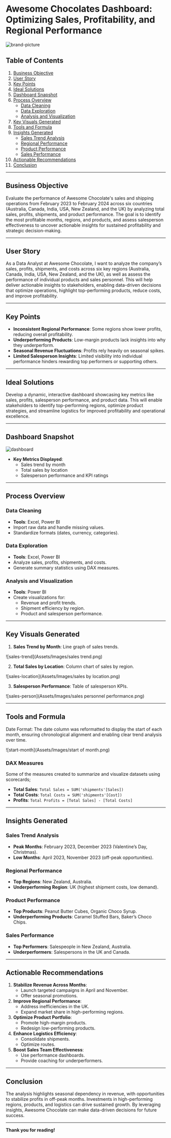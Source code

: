 # Awesome Chocolates Dashboard: Optimizing Sales, Profitability, and Regional Performance

![brand-picture](Assets/Images/pic.png)


## Table of Contents
1. [Business Objective](#business-objective)
2. [User Story](#user-story)
3. [Key Points](#key-points)
4. [Ideal Solutions](#ideal-solutions)
5. [Dashboard Snapshot](#dashboard-snapshot)
6. [Process Overview](#process-overview)
   - [Data Cleaning](#data-cleaning)
   - [Data Exploration](#data-exploration)
   - [Analysis and Visualization](#analysis-and-visualization)
7. [Key Visuals Generated](#key-visuals-generated)
8. [Tools and Formula](#tools-and-formula)
9. [Insights Generated](#insights-generated)
   - [Sales Trend Analysis](#sales-trend-analysis)
   - [Regional Performance](#regional-performance)
   - [Product Performance](#product-performance)
   - [Sales Performance](#sales-performance)
10. [Actionable Recommendations](#actionable-recommendations)
11. [Conclusion](#conclusion)

---

## Business Objective
Evaluate the performance of Awesome Chocolate's sales and shipping operations from February 2023 to February 2024 across six countries (Australia, Canada, India, USA, New Zealand, and the UK) by analyzing total sales, profits, shipments, and product performance. The goal is to identify the most profitable months, regions, and products, and assess salesperson effectiveness to uncover actionable insights for sustained profitability and strategic decision-making.

---

## User Story
As a Data Analyst at Awesome Chocolate, I want to analyze the company’s sales, profits, shipments, and costs across six key regions (Australia, Canada, India, USA, New Zealand, and the UK), as well as assess the performance of individual products and sales personnel. This will help deliver actionable insights to stakeholders, enabling data-driven decisions that optimize operations, highlight top-performing products, reduce costs, and improve profitability.

---

## Key Points
- **Inconsistent Regional Performance**: Some regions show lower profits, reducing overall profitability.
- **Underperforming Products**: Low-margin products lack insights into why they underperform.
- **Seasonal Revenue Fluctuations**: Profits rely heavily on seasonal spikes.
- **Limited Salesperson Insights**: Limited visibility into individual performance hinders rewarding top performers or supporting others.

---

## Ideal Solutions
Develop a dynamic, interactive dashboard showcasing key metrics like sales, profits, salesperson performance, and product data. This will enable stakeholders to identify top-performing regions, optimize product strategies, and streamline logistics for improved profitability and operational excellence.

---

## Dashboard Snapshot

![dashboard](Assets/Images/Dashboard.png)

- **Key Metrics Displayed**:
  - Sales trend by month
  - Total sales by location
  - Salesperson performance and KPI ratings

---

## Process Overview
### Data Cleaning
- **Tools**: Excel, Power BI
- Import raw data and handle missing values.
- Standardize formats (dates, currency, categories).

### Data Exploration
- **Tools**: Excel, Power BI
- Analyze sales, profits, shipments, and costs.
- Generate summary statistics using DAX measures.

### Analysis and Visualization
- **Tools**: Power BI
- Create visualizations for:
  - Revenue and profit trends.
  - Shipment efficiency by region.
  - Product and salesperson performance.

---

## Key Visuals Generated
1. **Sales Trend by Month**: Line graph of sales trends.

![sales-trend](Assets/Images/sales trend.png)

2. **Total Sales by Location**: Column chart of sales by region.

![sales-location](Assets/Images/sales by location.png)

3. **Salesperson Performance**: Table of salesperson KPIs.

![sales-person](Assets/Images/sales personnel performance.png)


---

## Tools and Formula
Date Format: The date column was reformatted to display the start of each month, ensuring chronological alignment and enabling clear trend analysis over time.

![start-month](Assets/Images/start of month.png)

### DAX Measures
Some of the measures created to summarize and visualize datasets using scorecards;
- **Total Sales**: `Total Sales = SUM('shipments'[Sales])`
- **Total Costs**: `Total Costs = SUM('shipments'[Cost])`
- **Profits**: `Total Profits = [Total Sales] - [Total Costs]`

---

## Insights Generated
### Sales Trend Analysis
- **Peak Months**: February 2023, December 2023 (Valentine’s Day, Christmas).
- **Low Months**: April 2023, November 2023 (off-peak opportunities).

### Regional Performance
- **Top Regions**: New Zealand, Australia.
- **Underperforming Region**: UK (highest shipment costs, low demand).

### Product Performance
- **Top Products**: Peanut Butter Cubes, Organic Choco Syrup.
- **Underperforming Products**: Caramel Stuffed Bars, Baker’s Choco Chips.

### Sales Performance
- **Top Performers**: Salespeople in New Zealand, Australia.
- **Underperformers**: Salespersons in the UK and Canada.

---

## Actionable Recommendations
1. **Stabilize Revenue Across Months**:
   - Launch targeted campaigns in April and November.
   - Offer seasonal promotions.
2. **Improve Regional Performance**:
   - Address inefficiencies in the UK.
   - Expand market share in high-performing regions.
3. **Optimize Product Portfolio**:
   - Promote high-margin products.
   - Redesign low-performing products.
4. **Enhance Logistics Efficiency**:
   - Consolidate shipments.
   - Optimize routes.
5. **Boost Sales Team Effectiveness**:
   - Use performance dashboards.
   - Provide coaching for underperformers.

---

## Conclusion
The analysis highlights seasonal dependency in revenue, with opportunities to stabilize profits in off-peak months. Investments in high-performing regions, products, and logistics can drive sustained growth. By leveraging insights, Awesome Chocolate can make data-driven decisions for future success.

---

**Thank you for reading!**
